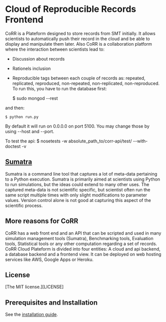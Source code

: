 # Cloud of Reproducible Records Frontend

CoRR is a Plateform designed to store records from SMT initially.
It allows scientists to automatically push their record in the cloud
and be able to display and manipulate them later. Also CoRR is a 
collaboration platform where the interaction between scientists lead to:
- Discussion about records
- Rationels inclusion
- Reproducible tags between each couple of records as: repeated, replicated,
reproduced, non-repeated, non-replicated, non-reproduced.
To run this, you have to run the database first:

    $ sudo mongod --rest

and then:

    $ python run.py

By default it will run on 0.0.0.0 on port 5100. You may
change those by using --host and --port.

To test the api:
    $ nosetests -w absolute_path_to/corr-api/test/ --with-doctest -v

## [Sumatra]()

Sumatra is a command line tool that captures a lot of meta-data
pertaining to a Python execution. Sumatra is primarily aimed at
scientists using Python to run simulations, but the ideas could extend
to many other uses. The captured meta-data is not scientific specific,
but scientist often run the same script multiple times with only
slight modifications to parameter values. Version control alone is not
good at capturing this aspect of the scientific process.

## More reasons for CoRR

CoRR has a web front end and an API that can be scripted and 
used in many simulation management tools (Sumatra), Benchmarking tools,
Evaluation tools, Statistical tools or any other computation regarding
a set of records. CoRR Cloud Plateform is divided into four entities: A
cloud and api backend, a database backend and a frontend view. It can 
be deployed on web hosting services like AWS, Google Apps or Heroku.

## License

[The MIT license.][LICENSE]

## Prerequisites and Installation

See the [installation guide](INSTALLATION.md).